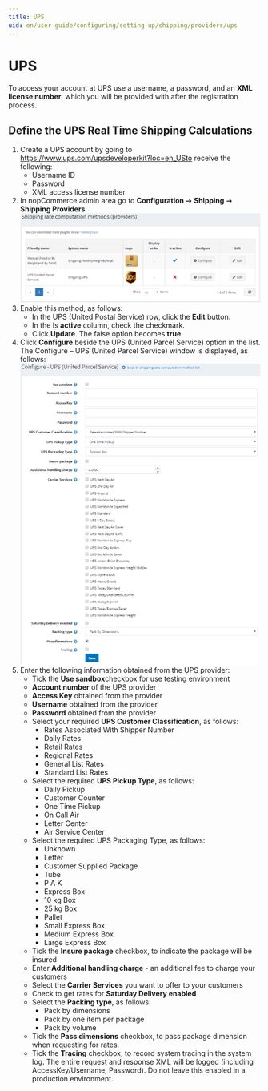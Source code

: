 ```yaml
---
title: UPS
uid: en/user-guide/configuring/setting-up/shipping/providers/ups
---
```


# UPS

To access your account at UPS use a username, a password, and an **XML license number**, which you will be provided with after the registration process.

## Define the UPS Real Time Shipping Calculations

1. Create a UPS account by going to <https://www.ups.com/upsdeveloperkit?loc=en_USto> receive the following: 
    * Username ID
    * Password
    * XML access license number
2. In nopCommerce admin area go to **Configuration → Shipping → Shipping Providers**. ![Shipping rate methods](_static/ups/shipping-rate-methods.png)
3. Enable this method, as follows: 
    * In the UPS (United Postal Service) row, click the **Edit** button.
    * In the Is **active** column, check the checkmark.
    * Click **Update**. The false option becomes **true**.
4. Click **Configure** beside the UPS (United Parcel Service) option in the list. The Configure – UPS (United Parcel Service) window is displayed, as follows: ![Configure page](_static/ups/ups-configure.png)
5. Enter the following information obtained from the UPS provider: 
    * Tick the **Use sandbox**checkbox for use testing environment
    * **Account number** of the UPS provider
    * **Access Key** obtained from the provider
    * **Username** obtained from the provider
    * **Password** obtained from the provider
    * Select your required **UPS Customer Classification**, as follows: 
        * Rates Associated With Shipper Number
        * Daily Rates
        * Retail Rates
        * Regional Rates
        * General List Rates
        * Standard List Rates
    * Select the required **UPS Pickup Type**, as follows: 
        * Daily Pickup
        * Customer Counter
        * One Time Pickup
        * On Call Air
        * Letter Center
        * Air Service Center
    * Select the required UPS Packaging Type, as follows: 
        * Unknown
        * Letter
        * Customer Supplied Package
        * Tube
        * P A K
        * Express Box
        * 10 kg Box
        * 25 kg Box
        * Pallet
        * Small Express Box
        * Medium Express Box
        * Large Express Box
    * Tick the **Insure package** checkbox, to indicate the package will be insured
    * Enter **Additional handling charge** - an additional fee to charge your customers
    * Select the **Carrier Services** you want to offer to your customers
    * Check to get rates for **Saturday Delivery enabled**
    * Select the **Packing type**, as follows: 
        * Pack by dimensions
        * Pack by one item per package
        * Pack by volume
    * Tick the **Pass dimensions** checkbox, to pass package dimension when requesting for rates.
    * Tick the **Tracing** checkbox, to record system tracing in the system log. The entire request and response XML will be logged (including AccessKey/Username, Password). Do not leave this enabled in a production environment.